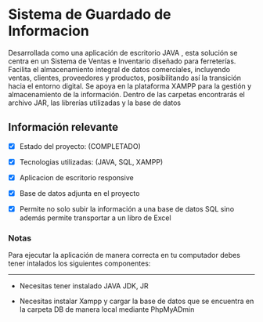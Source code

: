 <h1>Sistema de Guardado de Informacion</h1>
Desarrollada como una aplicación de escritorio JAVA , esta solución se centra en un Sistema de Ventas e Inventario diseñado para ferreterías. Facilita el almacenamiento integral de datos comerciales, incluyendo ventas, clientes, proveedores y productos, posibilitando así la transición hacia el entorno digital. Se apoya en la plataforma XAMPP para la gestión y almacenamiento de la información. Dentro de las carpetas encontrarás el archivo JAR, las librerías utilizadas y la base de datos

<h2>Información relevante</h2>

   - [x] Estado del proyecto: (COMPLETADO)

   - [x] Tecnologias utilizadas: (JAVA, SQL, XAMPP)

   - [x] Aplicacion de escritorio responsive

   - [x] Base de datos adjunta en el proyecto

   - [x] Permite no solo subir la información a una base de datos SQL sino además permite transportar a un libro de Excel

<h3>Notas</h3>

Para ejecutar la aplicación de manera correcta en tu computador debes tener intalados los siguientes componentes:

---

- Necesitas tener instalado JAVA JDK, JR

- Necesitas instalar Xampp y cargar la base de datos que se encuentra en la carpeta DB de manera local mediante PhpMyADmin
